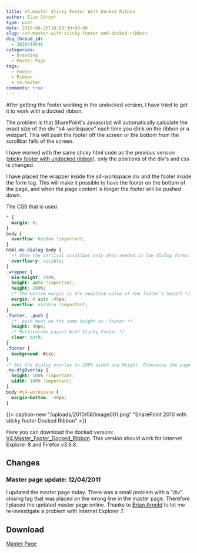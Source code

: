 ```yaml
---
title: V4.master Sticky Footer With Docked Ribbon
author: Elio Struyf
type: post
date: 2010-08-26T18:03:30+00:00
slug: /v4-master-with-sticky-footer-and-docked-ribbon/
dsq_thread_id:
  - 3836444546
categories:
  - Branding
  - Master Page
tags:
  - Footer
  - Ribbon
  - v4.master
comments: true
---
```


After getting the footer working in the undocked version, I have tried to get it to work with a docked ribbon.

The problem is that SharePoint's Javascript will automatically calculate the exact size of the div "s4-workspace" each time you click on the ribbon or a webpart. This will push the footer off the screen or the bottom from the scrollbar falls of the screen.<!--more-->

I have worked with the same sticky html code as the previous version ([sticky footer with undocked ribbon](http://eliostruyf.com/v4-master-sticky-footer-with-undocked-ribbon/ "sticky footer with undocked ribbon")). only the positions of the div's and css is changed.

I have placed the wrapper inside the s4-workspace div and the footer inside the form tag. This will make it possible to have the footer on the bottom of the page, and when the page content is longer the footer will be pushed down.

The CSS that is used.

```css
* {
  margin: 0;
}
body {
  overflow: hidden !important;
}
html.ms-dialog body {
  /* Show the vertical scrollbar only when needed in the dialog forms. */
  overflow-y: visible;
}
.wrapper {
  min-height: 100%;
  height: auto !important;
  height: 100%;
  /* The bottom margin is the negative value of the footer's height */
  margin: 0 auto -40px;
  overflow: visible !important;
}
.footer, .push {
  /* .push must be the same height as .footer */
  height: 40px;
  /* Multicolumn Layout With Sticky Footer */
  clear: both;
}
.footer {
  background: #ccc;
}
/* Set the dialog overlay to 100% width and Height. Otherwise the page body will show scrollbars. */
.ms-dlgOverlay {
  height: 100% !important;
  width: 100% !important;
}
body #s4-workspace {
  margin-bottom: -40px;
}
```

{{< caption-new "/uploads/2010/08/image001.png" "SharePoint 2010 with sticky footer Docked Ribbon" >}}

Here you can download the docked version: [V4.Master_Footer_Docked_Ribbon](/uploads/2011/04/V4_Master_Footer_Docked_Ribbon.zip). This version should work for Internet Explorer 8 and Firefox v3.6.8.

## Changes

### Master page update: 12/04/2011

I updated the master page today. There was a small problem with a "div" closing tag that was placed on the wrong line in the master page. Therefore I placed the updated master page online. Thanks to [Brian Arnold](http://twitter.com/SPBrianArnold "Brian Arnold") to let me re-investigate a problem with Internet Explorer 7.

## Download

[Master Page](/uploads/2011/04/V4_Master_Footer_Docked_Ribbon.zip)